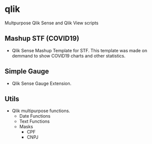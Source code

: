 # qlik
Multpurpose Qlik Sense and Qlik View scripts

## Mashup STF (COVID19)
- Qlik Sense Mashup Template for STF. This template was made on demmand to show COVID19 charts and other statistics.

## Simple Gauge
- Qlik Sense Gauge Extension.

## Utils
- Qlik multipurpose functions.
  - Date Functions
  - Text Functions
  - Masks
    - CPF
    - CNPJ
